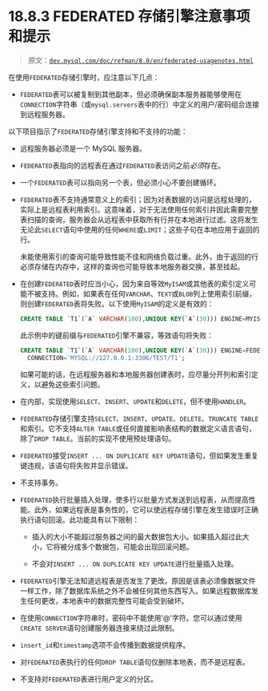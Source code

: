 # 18.8.3 FEDERATED 存储引擎注意事项和提示

> 原文：[`dev.mysql.com/doc/refman/8.0/en/federated-usagenotes.html`](https://dev.mysql.com/doc/refman/8.0/en/federated-usagenotes.html)

在使用`FEDERATED`存储引擎时，应注意以下几点：

+   `FEDERATED`表可以被复制到其他副本，但必须确保副本服务器能够使用在`CONNECTION`字符串（或`mysql.servers`表中的行）中定义的用户/密码组合连接到远程服务器。

以下项目指示了`FEDERATED`存储引擎支持和不支持的功能：

+   远程服务器必须是一个 MySQL 服务器。

+   `FEDERATED`表指向的远程表在通过`FEDERATED`表访问之前*必须*存在。

+   一个`FEDERATED`表可以指向另一个表，但必须小心不要创建循环。

+   `FEDERATED`表不支持通常意义上的索引；因为对表数据的访问是远程处理的，实际上是远程表利用索引。这意味着，对于无法使用任何索引并因此需要完整表扫描的查询，服务器会从远程表中获取所有行并在本地进行过滤。这将发生无论此`SELECT`语句中使用的任何`WHERE`或`LIMIT`；这些子句在本地应用于返回的行。

    未能使用索引的查询可能导致性能不佳和网络负载过重。此外，由于返回的行必须存储在内存中，这样的查询也可能导致本地服务器交换，甚至挂起。

+   在创建`FEDERATED`表时应当小心，因为来自等效`MyISAM`或其他表的索引定义可能不被支持。例如，如果表在任何`VARCHAR`、`TEXT`或`BLOB`列上使用索引前缀，则创建`FEDERATED`表将失败。以下使用`MyISAM`的定义是有效的：

    ```sql
    CREATE TABLE `T1`(`A` VARCHAR(100),UNIQUE KEY(`A`(30))) ENGINE=MYISAM;
    ```

    此示例中的键前缀与`FEDERATED`引擎不兼容，等效语句将失败：

    ```sql
    CREATE TABLE `T1`(`A` VARCHAR(100),UNIQUE KEY(`A`(30))) ENGINE=FEDERATED
      CONNECTION='MYSQL://127.0.0.1:3306/TEST/T1';
    ```

    如果可能的话，在远程服务器和本地服务器创建表时，应尽量分开列和索引定义，以避免这些索引问题。

+   在内部，实现使用`SELECT`、`INSERT`、`UPDATE`和`DELETE`，但不使用`HANDLER`。

+   `FEDERATED`存储引擎支持`SELECT`、`INSERT`、`UPDATE`、`DELETE`、`TRUNCATE TABLE`和索引。它不支持`ALTER TABLE`或任何直接影响表结构的数据定义语言语句，除了`DROP TABLE`。当前的实现不使用预处理语句。

+   `FEDERATED`接受`INSERT ... ON DUPLICATE KEY UPDATE`语句，但如果发生重复键违规，该语句将失败并显示错误。

+   不支持事务。

+   `FEDERATED`执行批量插入处理，使多行以批量方式发送到远程表，从而提高性能。此外，如果远程表是事务性的，它可以使远程存储引擎在发生错误时正确执行语句回滚。此功能具有以下限制：

    +   插入的大小不能超过服务器之间的最大数据包大小。如果插入超过此大小，它将被分成多个数据包，可能会出现回滚问题。

    +   不会对`INSERT ... ON DUPLICATE KEY UPDATE`进行批量插入处理。

+   `FEDERATED`引擎无法知道远程表是否发生了更改。原因是该表必须像数据文件一样工作，除了数据库系统之外不会被任何其他东西写入。如果远程数据库发生任何更改，本地表中的数据完整性可能会受到破坏。

+   在使用`CONNECTION`字符串时，密码中不能使用'@'字符。您可以通过使用`CREATE SERVER`语句创建服务器连接来绕过此限制。

+   `insert_id`和`timestamp`选项不会传播到数据提供程序。

+   对`FEDERATED`表执行的任何`DROP TABLE`语句仅删除本地表，而不是远程表。

+   不支持对`FEDERATED`表进行用户定义的分区。

